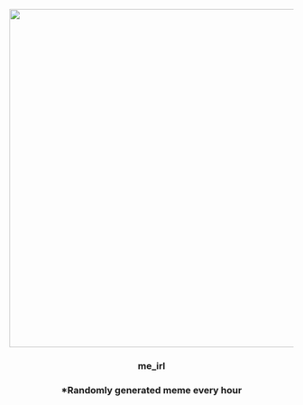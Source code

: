 <p align="center">
        <img src="https://i.redd.it/kjalwjokah191.jpg" width="600" height="600">
        </p>
        <h3 align="center">me_irl</h3>
        <h3 align="center">*Randomly generated meme every hour</h3>
    